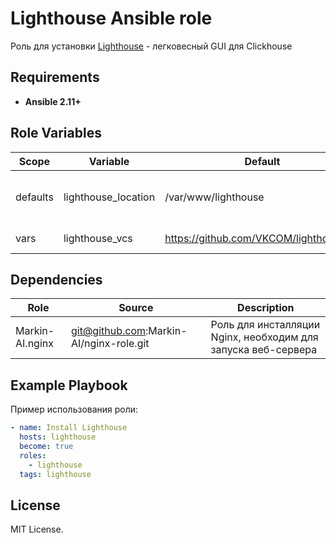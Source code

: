 Lighthouse Ansible role
=========

Роль для установки [Lighthouse](https://github.com/VKCOM/lighthouse) - легковесный GUI для Clickhouse

Requirements
------------

- **Ansible 2.11+**

Role Variables
--------------

| Scope | Variable | Default | Description |
| ---- |---- | ---- | ---- |
| defaults | lighthouse_location | /var/www/lighthouse | Расположение файлов сервера Lighthouse |
| vars | lighthouse_vcs | https://github.com/VKCOM/lighthouse.git | Ссылка на git-репозиторий |

Dependencies
------------

| Role | Source | Description |
 | ---- | ---- | ---- |
 | Markin-AI.nginx | git@github.com:Markin-AI/nginx-role.git | Роль для инсталляции Nginx, необходим для запуска веб-сервера |

Example Playbook
----------------

Пример использования роли:

```yaml
- name: Install Lighthouse
  hosts: lighthouse
  become: true
  roles:
    - lighthouse
  tags: lighthouse
```

License
-------

MIT License.